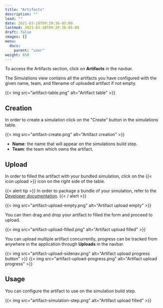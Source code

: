 ```yaml
---
title: "Artifacts"
description: ""
lead: ""
date: 2021-03-10T09:29:36-05:00
lastmod: 2021-03-10T09:29:36-05:00
draft: false
images: []
menu:
  docs:
    parent: "user"
weight: 050
---
```


To access the Artifacts section, click on **Artifacts** in the navbar.

The Simulations view contains all the artifacts you have configured with the given name, team, and filename of uploaded artifact if not empty.

{{< img src="artifact-table.png" alt="Artifact table" >}}

## Creation

In order to create a simulation click on the "Create" button in the simulations table.

{{< img src="artifact-create.png" alt="Artifact creation" >}}

- **Name**: the name that will appear on the simulations build step.
- **Team**: the team which owns the artifact.

## Upload

In order to filled the artifact with your bundled simulation, click on the {{< icon upload >}} icon on the right side of the table.

{{< alert tip >}}
  In order to package a bundle of your simulation, refer to the [Developer documentation](/docs/user/developer/).
{{< / alert >}}

{{< img src="artifact-upload-empty.png" alt="Artifact upload empty" >}}

You can then drag and drop your artifact to filled the form and proceed to upload.

{{< img src="artifact-upload-filled.png" alt="Artifact upload filled" >}}

You can upload multiple artifact concurrently, progress can be tracked from anywhere in the application through **Uploads** in the navbar.

{{< img src="artifact-upload-sidenav.png" alt="Artifact upload progress button" >}}
{{< img src="artifact-upload-progress.png" alt="Artifact upload progress" >}}

## Usage

You can configure the artifact to use on the simulation build step.

{{< img src="artifact-simulation-step.png" alt="Artifact upload filled" >}}
